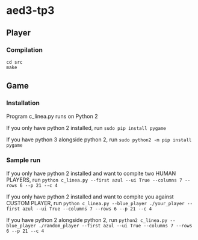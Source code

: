 # aed3-tp3

## Player

### Compilation

```
cd src
make
```

## Game

###  Installation

Program c_linea.py runs on Python 2

If you only have python 2 installed, run `sudo pip install pygame`

If you have python 3 alongside python 2, run `sudo python2 -m pip install pygame`

### Sample run

If you only have python 2 installed and want to compite two HUMAN PLAYERS, run `python c_linea.py --first azul --ui True --columns 7 --rows 6 --p 21 --c 4`

If you only have python 2 installed and want to compite you against CUSTOM PLAYER, run `python c_linea.py --blue_player ./your_player --first azul --ui True --columns 7 --rows 6 --p 21 --c 4`

If you have python 2 alongside python 2, run `python2 c_linea.py --blue_player ./random_player --first azul --ui True --columns 7 --rows 6 --p 21 --c 4`
